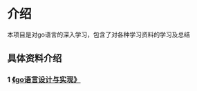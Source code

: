 # 介绍
本项目是对go语言的深入学习，包含了对各种学习资料的学习及总结
## 具体资料介绍
### 1 [《go语言设计与实现》](https://draveness.me/golang/docs/part1-prerequisite/ch01-prepare/golang-debug/)